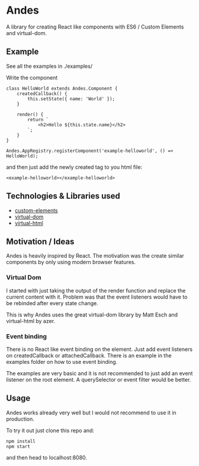 # Andes
A library for creating React like components with ES6 / Custom Elements and virtual-dom.

## Example
See all the examples in ./examples/

Write the component

	class HelloWorld extends Andes.Component {
		createdCallback() {
			this.setState({ name: 'World' });
		}
		
		render() {
			return `
				<h2>Hello ${this.state.name}</h2>
			`;	
		}
	}
	
	Andes.AppRegistry.registerComponent('example-helloworld', () => HelloWorld);

and then just add the newly created tag to you html file:

	<example-helloworld></example-helloworld>

## Technologies & Libraries used
* [custom-elements](http://w3c.github.io/webcomponents/spec/custom/)
* [virtual-dom](https://github.com/Matt-Esch/virtual-dom)
* [virtual-html](https://github.com/azer/virtual-html)

## Motivation / Ideas
Andes is heavily inspired by React. The motivation was the create similar components by only using modern browser features.

### Virtual Dom
I started with just taking the output of the render function and replace the current content with it. Problem was that the event listeners would have to be rebinded after every state change. 

This is why Andes uses the great virtual-dom library by Matt Esch and virtual-html by azer.  

### Event binding
There is no React like event binding on the element. Just add event listeners on createdCallback or attachedCallback. There is an example in the examples folder on how to use event binding.

The examples are very basic and it is not recommended to just add an event listener on the root element. A querySelector or event filter would be better.

## Usage
Andes works already very well but I would not recommend to use it in production.

To try it out just clone this repo and:

	npm install
	npm start
	
and then head to localhost:8080.